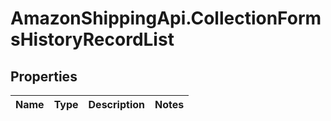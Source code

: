 # AmazonShippingApi.CollectionFormsHistoryRecordList

## Properties
Name | Type | Description | Notes
------------ | ------------- | ------------- | -------------


